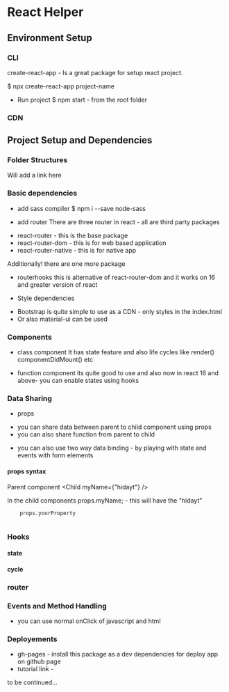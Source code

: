 # React Helper

## Environment Setup

### CLI
create-react-app - Is a great package for setup react project.

$ npx create-react-app project-name

* Run project
$ npm start - from the root folder

### CDN


## Project Setup and Dependencies

### Folder Structures
Will add a link here

### Basic dependencies
* add sass compiler
$ npm i --save node-sass

* add router
There are three router in react - all are third party packages
- react-router - this is the base package
- react-router-dom - this is for web based application
- react-router-native - this is for native app

Additionally! there are one more package
- routerhooks
 this is alternative of react-router-dom and it works on 16 and greater version of react

* Style dependencies
- Bootstrap is quite simple to use as a CDN - only styles in the index.html
- Or also material-ui can be used 

### Components

* class component
It has state feature and also life cycles like render() componentDidMount() etc

* function component
its quite good to use and also now in react 16 and above- you can enable states using hooks


### Data Sharing

* props
- you can share data between parent to child component using props
- you can also share function from parent to child

* you can also use two way data binding - by playing with state and events with form elements

#### props syntax
Parent component
<Child myName={"hidayt"} />

In the child components
props.myName; - this will have the "hidayt"

```
    props.yourProperty


```

### Hooks

#### state

#### cycle

### router



### Events and Method Handling
* you can use normal onClick of javascript and html


### Deployements

- gh-pages - install this package as a dev dependencies for deploy app on github page
- tutorial link - 

to be continued...